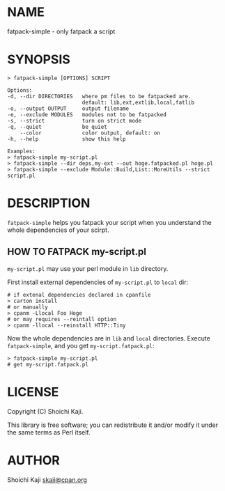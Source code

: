# NAME

fatpack-simple - only fatpack a script

# SYNOPSIS

    > fatpack-simple [OPTIONS] SCRIPT

    Options:
    -d, --dir DIRECTORIES   where pm files to be fatpacked are.
                            default: lib,ext,extlib,local,fatlib
    -o, --output OUTPUT     output filename
    -e, --exclude MODULES   modules not to be fatpacked
    -s, --strict            turn on strict mode
    -q, --quiet             be quiet
        --color             color output, default: on
    -h, --help              show this help

    Examples:
    > fatpack-simple my-script.pl
    > fatpack-simple --dir deps,my-ext --out hoge.fatpacked.pl hoge.pl
    > fatpack-simple --exclude Module::Build,List::MoreUtils --strict script.pl

# DESCRIPTION

`fatpack-simple` helps you fatpack your script
when you understand the whole dependencies of your scirpt.

## HOW TO FATPACK my-script.pl

`my-script.pl` may use your perl module in `lib` directory.

First install external dependencies of `my-script.pl` to `local` dir:

    # if extenal dependencies declared in cpanfile
    > carton install
    # or manually
    > cpanm -Llocal Foo Hoge
    # or may requires --reintall option
    > cpanm -llocal --reinstall HTTP::Tiny

Now the whole dependencies are in `lib` and `local` directories.
Execute `fatpack-simple`, and you get `my-script.fatpack.pl`:

    > fatpack-simple my-script.pl
    # get my-script.fatpack.pl

# LICENSE

Copyright (C) Shoichi Kaji.

This library is free software; you can redistribute it and/or modify it under the same terms as Perl itself.

# AUTHOR

Shoichi Kaji <skaji@cpan.org>
